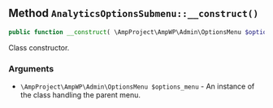 ## Method `AnalyticsOptionsSubmenu::__construct()`

```php
public function __construct( \AmpProject\AmpWP\Admin\OptionsMenu $options_menu );
```

Class constructor.

### Arguments

* `\AmpProject\AmpWP\Admin\OptionsMenu $options_menu` - An instance of the class handling the parent menu.

